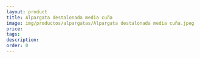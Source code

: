 ```yaml
---
layout: product
title: Alpargata destalonada media cuña
image: img/productos/alpargatas/Alpargata destalonada media cuña.jpeg
price: 
tags: 
description: 
order: 0
---
```

